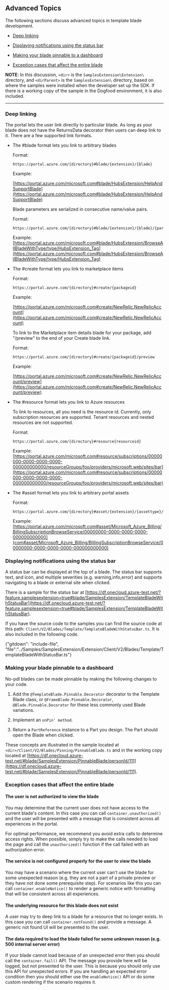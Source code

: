 
## Advanced Topics

The following sections discuss advanced topics in template blade development.

* [Deep linking](#deep-linking)

* [Displaying notifications using the status bar](#displaying-notifications-using-the-status-bar) 

* [Making your blade pinnable to a dashboard](#making-your-blade-pinnable-to-a-dashboard)

* [Exception cases that affect the entire blade](#exception-cases-that-affect-the-entire-blade)

**NOTE**: In this discussion, `<dir>` is the `SamplesExtension\Extension\` directory, and  `<dirParent>`  is the `SamplesExtension\` directory, based on where the samples were installed when the developer set up the SDK. If there is a working copy of the sample in the Dogfood environment, it is also included.

* * *

### Deep linking

The portal lets the user link directly to particular blade. As long as your blade does not have the ReturnsData decorator then users can deep link to it. There are a few supported link formats.

* The #blade format lets you link to arbitrary blades

    Format:

    ```
    https://portal.azure.com/{directory}#blade/{extension}/{blade}
    ```

    Example: 

    [https://portal.azure.com/microsoft.com#blade/HubsExtension/HelpAndSupportBlade](https://portal.azure.com/microsoft.com#blade/HubsExtension/HelpAndSupportBlade)

    Blade parameters are serialized in consecutive name/value pairs. 

    Format:

    ```
    https://portal.azure.com/{directory}#blade/{extension}/{blade}/{param1name}/{param1Val}/{param2name}/{param2Val}
    ```

    Example:
    [https://portal.azure.com/microsoft.com#blade/HubsExtension/BrowseAllBladeWithType/type/HubsExtension_Tag](https://portal.azure.com/microsoft.com#blade/HubsExtension/BrowseAllBladeWithType/type/HubsExtension_Tag)


* The #create format lets you link to marketplace items

    Format:

    ```
    https://portal.azure.com/{directory}#create/{packageid}
    ```

    Example:

    [https://portal.azure.com/microsoft.com#create/NewRelic.NewRelicAccount](https://portal.azure.com/microsoft.com#create/NewRelic.NewRelicAccount)

    To link to the Marketplace item details blade for your package, add "/preview" to the end of your Create blade link. 

    Format:

    ```
    https://portal.azure.com/{directory}#create/{packageid}/preview
    ```

    Example:

    [https://portal.azure.com/microsoft.com#create/NewRelic.NewRelicAccount/preview](https://portal.azure.com/microsoft.com#create/NewRelic.NewRelicAccount/preview)

* The #resource format lets you link to Azure resources

    To link to resources, all you need is the resource id. Currently, only subscription resources are supported. Tenant resources and nested resources are not supported.

    Format:

    ```
    https://portal.azure.com/{directory}#resource{resourceid}
    ```

    Example:
    [https://portal.azure.com/microsoft.com#resource/subscriptions/00000000-0000-0000-0000-000000000000/resourceGroups/foo/providers/microsoft.web/sites/bar](https://portal.azure.com/microsoft.com#resource/subscriptions/00000000-0000-0000-0000-000000000000/resourceGroups/foo/providers/microsoft.web/sites/bar)

* The #asset format lets you link to arbitrary portal assets

    Format:

    ```
    https://portal.azure.com/{directory}#asset/{extension}/{assettype}/{assetid}
    ```

    Example:
    [https://portal.azure.com/microsoft.com#asset/Microsoft_Azure_Billing/BillingSubscriptionBrowseService/00000000-0000-0000-0000-000000000000](com#asset/Microsoft_Azure_Billing/BillingSubscriptionBrowseService/00000000-0000-0000-0000-000000000000)

### Displaying notifications using the status bar

A status bar can be displayed at the top of a blade. The status bar supports text, and icon, and multiple severities (e.g. warning,info,error) and supports navigating to a blade or external site when clicked.

There is a sample for the status bar at [https://df.onecloud.azure-test.net/?feature.samplesextension=true#blade/SamplesExtension/TemplateBladeWithStatusBar](https://df.onecloud.azure-test.net/?feature.samplesextension=true#blade/SamplesExtension/TemplateBladeWithStatusBar). 

If you have the source code to the samples you can find the source code at this path: `Client/V2/Blades/Template/TemplateBladeWithStatusBar.ts`. It is also included in the following code.

{"gitdown": "include-file", "file":"../Samples/SamplesExtension/Extension/Client/V2/Blades/Template/TemplateBladeWithStatusBar.ts"}

### Making your blade pinnable to a dashboard

No-pdl blades can be made pinnable by making the following changes to your code.

1. Add the `@TemplateBlade.Pinnable.Decorator` decorator to the  Template Blade class, or `@FrameBlade.Pinnable.Decorator`, `@Blade.Pinnable.Decorator` for these less commonly used Blade variations.

1. Implement an `onPin' method`.

1. Return a `PartReference` instance to a Part you design.  The Part should open the Blade when clicked. 

These concepts are illustrated in the sample located at `<dir>/Client/V2/Blades/Pinning/PinnableBlade.ts` and in the working copy located at [https://df.onecloud.azure-test.net/#blade/SamplesExtension/PinnableBlade/personId/111](https://df.onecloud.azure-test.net/#blade/SamplesExtension/PinnableBlade/personId/111).

### Exception cases that affect the entire blade 

#### The user is not authorized to view the blade

You may determine that the current user does not have access to the current blade's content. In this case you can call `container.unauthorized()` and the user will be presented with a message that is consistent across all experiences in the portal.

For optimal performance, we recommend you avoid extra calls to determine access rights. When possible, simply try to make the calls needed to load the page and call the `unauthorized()` function if the call failed with an authorization error.

#### The service is not configured properly for the user to view the blade

You may have a scenario where the current user can't use the blade for some unexpected reason (e.g. they are not a part of a private preview or they have not done some prerequisite step). For scenarios like this you can call `container.enableNotice()` to render a generic notice with formatting that will be consistent across all experiences.

#### The underlying resource for this blade does not exist

A user may try to deep link to a blade for a resource that no longer exists. In this case you can call `container.notFound()` and provide a message. A generic not found UI will be presented to the user.

#### The data required to load the blade failed for some unknown reason (e.g. 500 internal server error)

If your blade cannot load because of an unexpected error then you should call the `container.fail()` API. The message you provide here will be logged, but not presented to the user. This is because you should only use this API for unexpected errors. If you are handling an expected error condition then you should either use the `enableNotice()` API or do some custom rendering if the scenario requires it.
